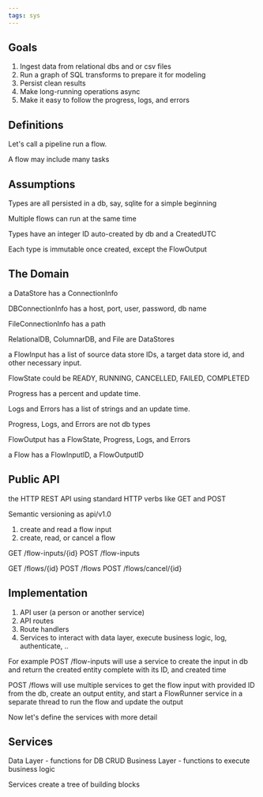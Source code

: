 ```yaml
---
tags: sys 
---
```



## Goals  

1. Ingest data from relational dbs and or csv files 
2. Run a graph of SQL transforms to prepare it for modeling 
3. Persist clean results 
4. Make long-running operations async 
5. Make it easy to follow the progress, logs, and errors 

## Definitions 

Let's call a pipeline run a flow. 

A flow may include many tasks 


## Assumptions 

Types are all persisted in a db, say, sqlite for a simple beginning 

Multiple flows can run at the same time 

Types have an integer ID auto-created by db and a CreatedUTC

Each type is immutable once created, except the FlowOutput  

## The Domain

a DataStore has a ConnectionInfo 

DBConnectionInfo has a host, port, user, password, db name 

FileConnectionInfo has a path  

RelationalDB, ColumnarDB, and File are DataStores 

a FlowInput has a list of source data store IDs, a target data store id, and other necessary input. 

FlowState could be READY, RUNNING, CANCELLED, FAILED, COMPLETED 

Progress has a percent and update time. 

Logs and Errors has a list of strings and an update time. 

Progress, Logs, and Errors are not db types 

FlowOutput has a FlowState, Progress, Logs, and Errors 

a Flow has a FlowInputID, a FlowOutputID


## Public API

the HTTP REST API using standard HTTP verbs like GET and POST 

Semantic versioning as api/v1.0

1. create and read a flow input  
2. create, read, or cancel a flow  

GET /flow-inputs/{id}
POST /flow-inputs

GET /flows/{id}
POST /flows
POST /flows/cancel/{id}

## Implementation

1. API user (a person or another service)
2. API routes
3. Route handlers
4. Services to interact with data layer, execute business logic, log, authenticate, .. 

For example POST /flow-inputs will use a service to create the input in db and return the created entity complete with its ID, and created time 

POST /flows will use multiple services to get the flow input with provided ID from the db, create an output entity, and start a FlowRunner service in a separate thread to run the flow and update the output 

Now let's define the services with more detail 

## Services 

Data Layer - functions for DB CRUD 
Business Layer - functions to execute business logic 

Services create a tree of building blocks




